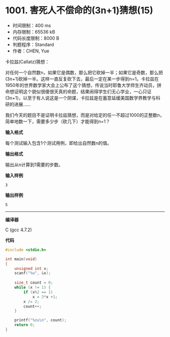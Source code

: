 # 1001. 害死人不偿命的(3n+1)猜想(15)

- 时间限制：400 ms
- 内存限制：65536 kB
- 代码长度限制：8000 B
- 判题程序：Standard
- 作者：CHEN, Yue

卡拉兹(Callatz)猜想：

对任何一个自然数n，如果它是偶数，那么把它砍掉一半；如果它是奇数，那么把(3n+1)砍掉一半。这样一直反复砍下去，最后一定在某一步得到n=1。卡拉兹在1950年的世界数学家大会上公布了这个猜想，传说当时耶鲁大学师生齐动员，拼命想证明这个貌似很傻很天真的命题，结果闹得学生们无心学业，一心只证(3n+1)，以至于有人说这是一个阴谋，卡拉兹是在蓄意延缓美国数学界教学与科研的进展……

我们今天的题目不是证明卡拉兹猜想，而是对给定的任一不超过1000的正整数n，简单地数一下，需要多少步（砍几下）才能得到n=1？

**输入格式**

每个测试输入包含1个测试用例，即给出自然数n的值。

**输出格式**

输出从n计算到1需要的步数。

**输入样例**

```
3
```

**输出样例**

```
5
```

----------

**编译器**

C (gcc 4.7.2)

**代码**

```c
#include <stdio.h>

int main(void)
{
	unsigned int x;
	scanf("%u", &x);
	
	size_t count = 0;
	while (x != 1) {
		if (x%2 == 1)
			x = 3*x +1;
		x /= 2;
		count++;
	}

	printf("%zu\n", count);
	return 0;
}
```